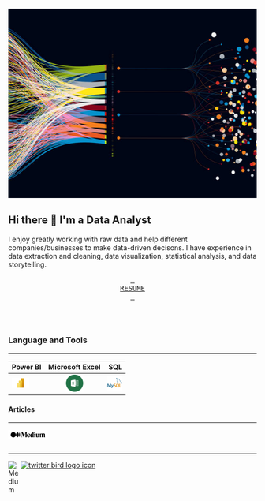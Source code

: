 ![](istockphoto.jpg)

## Hi there 👋 I'm a Data Analyst
I enjoy greatly working with raw data and help different companies/businesses to make data-driven decisons. I have experience in data extraction and cleaning, data visualization, statistical analysis, and data storytelling.

<p align="center">
  <a href="RESUME.pdf" class="button pill"><kbd> <br>RESUME<br> </kbd></a>
</p>

<br />
<br />

### Language and Tools
___
|Power BI | Microsoft Excel | SQL|
|:---|:---:|---:|
|<img alig="left" alt="Power BI" width="35px" src="Microsoft-Power-BI-Logo.png" />|<img alig="left" alt="Excel" width="35px" src="excel_png.png" />|<img alig="left" alt="My SQL" width="30px" src="download.png" />|

#### Articles
___
<a href="https://medium.com/@godwalterurassa"><img align="left" alt="Medium" width="80px" src="medium.png" />

<br />
<br />

___
<a href="https://twitter.com/godbless_urassa" title="Image from freeiconspng.com"><img src="https://www.freeiconspng.com/uploads/twitter-icon--flat-gradient-social-iconset--limav-2.png" width="25" alt="twitter bird logo icon" /></a>
<a href="https://www.linkedin.com/in/godbless-urassa?lipi=urn%3Ali%3Apage%3Ad_flagship3_profile_view_base_contact_details%3BWpAS%2B4QURb%2BZ0rpk1N3RnA%3D%3D)"><img align="left" alt="Medium" width="25px" src="https://www.freeiconspng.com/uploads/linkedin-logo-3.png" />
